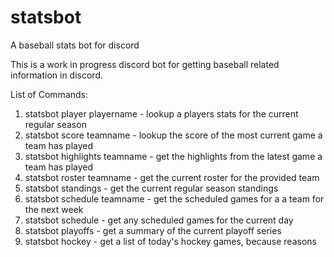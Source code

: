 # statsbot
A baseball stats bot for discord


This is a work in progress discord bot for getting baseball related information in discord.

List of Commands:

1. statsbot player playername - lookup a players stats for the current regular season
2. statsbot score teamname - lookup the score of the most current game a team has played
3. statsbot highlights teamname - get the highlights from the latest game a team has played
4. statsbot roster teamname - get the current roster for the provided team
5. statsbot standings - get the current regular season standings
6. statsbot schedule teamname - get the scheduled games for a a team for the next week
7. statsbot schedule - get any scheduled games for the current day
8. statsbot playoffs - get a summary of the current playoff series
9. statsbot hockey - get a list of today's hockey games, because reasons
